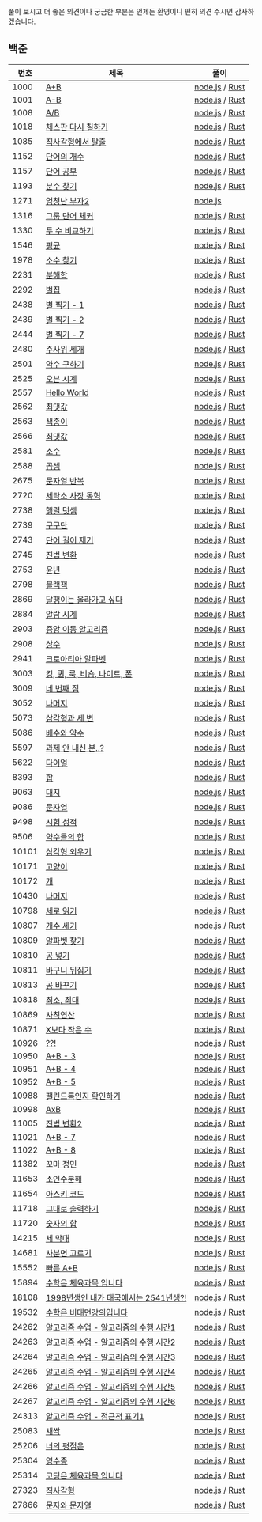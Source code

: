 풀이 보시고 더 좋은 의견이나 궁금한 부분은 언제든 환영이니 편히 의견 주시면 감사하겠습니다.

## 백준
| 번호  | 제목   | 풀이                                                                |
|------|-------|--------------------------------------------------------------------|
| 1000 | [A+B](./baekjoon/1000/README.md) | [node.js](./baekjoon/1000/node.js) / [Rust](./baekjoon/1000/rust.rs) |
| 1001 | [A-B](./baekjoon/1001/README.md) | [node.js](./baekjoon/1001/node.js) / [Rust](./baekjoon/1001/rust.rs) |
| 1008 | [A/B](./baekjoon/1008/README.md) | [node.js](./baekjoon/1008/node.js) / [Rust](./baekjoon/1008/rust.rs) |
| 1018 | [체스판 다시 칠하기](./baekjoon/1018/README.md) | [node.js](./baekjoon/1018/node.js) / [Rust](./baekjoon/1018/rust.rs) |
| 1085 | [직사각형에서 탈출](./baekjoon/1085/README.md) | [node.js](./baekjoon/1085/node.js) / [Rust](./baekjoon/1085/rust.rs) |
| 1152 | [단어의 개수](./baekjoon/1152/README.md) | [node.js](./baekjoon/1152/node.js) / [Rust](./baekjoon/1152/rust.rs) |
| 1157 | [단어 공부](./baekjoon/1157/README.md) | [node.js](./baekjoon/1157/node.js) / [Rust](./baekjoon/1157/rust.rs) |
| 1193 | [분수 찾기](./baekjoon/1193/README.md) | [node.js](./baekjoon/1193/node.js) / [Rust](./baekjoon/1193/rust.rs) |
| 1271 | [엄청난 부자2](./baekjoon/1271/README.md) | [node.js](./baekjoon/1271/node.js) |
| 1316 | [그룹 단어 체커](./baekjoon/1316/README.md) | [node.js](./baekjoon/1316/node.js) / [Rust](./baekjoon/1316/rust.rs) |
| 1330 | [두 수 비교하기](./baekjoon/1330/README.md) | [node.js](./baekjoon/1330/node.js) / [Rust](./baekjoon/1330/rust.rs) |
| 1546 | [평균](./baekjoon/1546/README.md) | [node.js](./baekjoon/1546/node.js) / [Rust](./baekjoon/1546/rust.rs) |
| 1978 | [소수 찾기](./baekjoon/1978/README.md) | [node.js](./baekjoon/1978/node.js) / [Rust](./baekjoon/1978/rust.rs) |
| 2231 | [분해합](./baekjoon/2231/README.md) | [node.js](./baekjoon/2231/node.js) / [Rust](./baekjoon/2231/rust.rs) |
| 2292 | [벌집](./baekjoon/2292/README.md) | [node.js](./baekjoon/2292/node.js) / [Rust](./baekjoon/2292/rust.rs) |
| 2438 | [별 찍기 - 1](./baekjoon/2438/README.md) | [node.js](./baekjoon/2438/node.js) / [Rust](./baekjoon/2438/rust.rs) |
| 2439 | [별 찍기 - 2](./baekjoon/2439/README.md) | [node.js](./baekjoon/2439/node.js) / [Rust](./baekjoon/2439/rust.rs) |
| 2444 | [별 찍기 - 7](./baekjoon/2444/README.md) | [node.js](./baekjoon/2444/node.js) / [Rust](./baekjoon/2444/rust.rs) |
| 2480 | [주사위 세개](./baekjoon/2480/README.md) | [node.js](./baekjoon/2480/node.js) / [Rust](./baekjoon/2480/rust.rs) |
| 2501 | [약수 구하기](./baekjoon/2501/README.md) | [node.js](./baekjoon/2501/node.js) / [Rust](./baekjoon/2501/rust.rs) |
| 2525 | [오븐 시계](./baekjoon/2525/README.md) | [node.js](./baekjoon/2525/node.js) / [Rust](./baekjoon/2525/rust.rs) |
| 2557 | [Hello World](./baekjoon/2557/README.md) | [node.js](./baekjoon/2557/node.js) / [Rust](./baekjoon/2557/rust.rs) |
| 2562 | [최댓값](./baekjoon/2562/README.md) | [node.js](./baekjoon/2562/node.js) / [Rust](./baekjoon/2562/rust.rs) |
| 2563 | [색종이](./baekjoon/2563/README.md) | [node.js](./baekjoon/2563/node.js) / [Rust](./baekjoon/2563/rust.rs) |
| 2566 | [최댓값](./baekjoon/2566/README.md) | [node.js](./baekjoon/2566/node.js) / [Rust](./baekjoon/2566/rust.rs) |
| 2581 | [소수](./baekjoon/2581/README.md) | [node.js](./baekjoon/2581/node.js) / [Rust](./baekjoon/2581/rust.rs) |
| 2588 | [곱셈](./baekjoon/2588/README.md) | [node.js](./baekjoon/2588/node.js) / [Rust](./baekjoon/2588/rust.rs) |
| 2675 | [문자열 반복](./baekjoon/2675/README.md) | [node.js](./baekjoon/2675/node.js) / [Rust](./baekjoon/2675/rust.rs) |
| 2720 | [세탁소 사장 동혁](./baekjoon/2720/README.md) | [node.js](./baekjoon/2720/node.js) / [Rust](./baekjoon/2720/rust.rs) |
| 2738 | [행렬 덧셈](./baekjoon/2738/README.md) | [node.js](./baekjoon/2738/node.js) / [Rust](./baekjoon/2738/rust.rs) |
| 2739 | [구구단](./baekjoon/2739/README.md) | [node.js](./baekjoon/2739/node.js) / [Rust](./baekjoon/2739/rust.rs) |
| 2743 | [단어 길이 재기](./baekjoon/2743/README.md) | [node.js](./baekjoon/2743/node.js) / [Rust](./baekjoon/2743/rust.rs) |
| 2745 | [진법 변환](./baekjoon/2745/README.md) | [node.js](./baekjoon/2745/node.js) / [Rust](./baekjoon/2745/rust.rs) |
| 2753 | [윤년](./baekjoon/2753/README.md) | [node.js](./baekjoon/2753/node.js) / [Rust](./baekjoon/2753/rust.rs) |
| 2798 | [블랙잭](./baekjoon/2798/README.md) | [node.js](./baekjoon/2798/node.js) / [Rust](./baekjoon/2798/rust.rs) |
| 2869 | [달팽이는 올라가고 싶다](./baekjoon/2869/README.md) | [node.js](./baekjoon/2869/node.js) / [Rust](./baekjoon/2869/rust.rs) |
| 2884 | [알람 시계](./baekjoon/2884/README.md) | [node.js](./baekjoon/2884/node.js) / [Rust](./baekjoon/2884/rust.rs) |
| 2903 | [중앙 이동 알고리즘](./baekjoon/2903/README.md) | [node.js](./baekjoon/2903/node.js) / [Rust](./baekjoon/2903/rust.rs) |
| 2908 | [상수](./baekjoon/2908/README.md) | [node.js](./baekjoon/2908/node.js) / [Rust](./baekjoon/2908/rust.rs) |
| 2941 | [크로아티아 알파벳](./baekjoon/2941/README.md) | [node.js](./baekjoon/2941/node.js) / [Rust](./baekjoon/2941/rust.rs) |
| 3003 | [킹, 퀸, 룩, 비숍, 나이트, 폰](./baekjoon/3003/README.md) | [node.js](./baekjoon/3003/node.js) / [Rust](./baekjoon/3003/rust.rs) |
| 3009 | [네 번째 점](./baekjoon/3009/README.md) | [node.js](./baekjoon/3009/node.js) / [Rust](./baekjoon/3009/rust.rs) |
| 3052 | [나머지](./baekjoon/3052/README.md) | [node.js](./baekjoon/3052/node.js) / [Rust](./baekjoon/3052/rust.rs) |
| 5073 | [삼각형과 세 변](./baekjoon/5073/README.md) | [node.js](./baekjoon/5073/node.js) / [Rust](./baekjoon/5073/rust.rs) |
| 5086 | [배수와 약수](./baekjoon/5086/README.md) | [node.js](./baekjoon/5086/node.js) / [Rust](./baekjoon/5086/rust.rs) |
| 5597 | [과제 안 내신 분..?](./baekjoon/5597/README.md) | [node.js](./baekjoon/5597/node.js) / [Rust](./baekjoon/5597/rust.rs) |
| 5622 | [다이얼](./baekjoon/5622/README.md) | [node.js](./baekjoon/5622/node.js) / [Rust](./baekjoon/5622/rust.rs) |
| 8393 | [합](./baekjoon/8393/README.md) | [node.js](./baekjoon/8393/node.js) / [Rust](./baekjoon/8393/rust.rs) |
| 9063 | [대지](./baekjoon/9063/README.md) | [node.js](./baekjoon/9063/node.js) / [Rust](./baekjoon/9063/rust.rs) |
| 9086 | [문자열](./baekjoon/9086/README.md) | [node.js](./baekjoon/9086/node.js) / [Rust](./baekjoon/9086/rust.rs) |
| 9498 | [시험 성적](./baekjoon/9498/README.md) | [node.js](./baekjoon/9498/node.js) / [Rust](./baekjoon/9498/rust.rs) |
| 9506 | [약수들의 합](./baekjoon/9506/README.md) | [node.js](./baekjoon/9506/node.js) / [Rust](./baekjoon/9506/rust.rs) |
| 10101 | [삼각형 외우기](./baekjoon/10101/README.md) | [node.js](./baekjoon/10101/node.js) / [Rust](./baekjoon/10101/rust.rs) |
| 10171 | [고양이](./baekjoon/10171/README.md) | [node.js](./baekjoon/10171/node.js) / [Rust](./baekjoon/10171/rust.rs) |
| 10172 | [개](./baekjoon/10172nREADME.md)  | [node.js](./baekjoon/10172node.js) / [Rust](./baekjoon/10172rust.rs) |
| 10430 | [나머지](./baekjoon/10430/README.md) | [node.js](./baekjoon/10430/node.js) / [Rust](./baekjoon/10430/rust.rs) |
| 10798 | [세로 읽기](./baekjoon/10798/README.md) | [node.js](./baekjoon/10798/node.js) / [Rust](./baekjoon/10798/rust.rs) |
| 10807 | [개수 세기](./baekjoon/10807/README.md) | [node.js](./baekjoon/10807/node.js) / [Rust](./baekjoon/10807/rust.rs) |
| 10809 | [알파벳 찾기](./baekjoon/10809/README.md) | [node.js](./baekjoon/10809/node.js) / [Rust](./baekjoon/10809/rust.rs) |
| 10810 | [공 넣기](./baekjoon/10810/README.md) | [node.js](./baekjoon/10810/node.js) / [Rust](./baekjoon/10810/rust.rs) |
| 10811 | [바구니 뒤집기](./baekjoon/10811/README.md) | [node.js](./baekjoon/10811/node.js) / [Rust](./baekjoon/10811/rust.rs) |
| 10813 | [공 바꾸기](./baekjoon/10811/README.md) | [node.js](./baekjoon/10811/node.js) / [Rust](./baekjoon/10811/rust.rs) |
| 10818 | [최소, 최대](./baekjoon/10818/README.md) | [node.js](./baekjoon/10818/node.js) / [Rust](./baekjoon/10818/rust.rs) |
| 10869 | [사칙연산](./baekjoon/10869/README.md) | [node.js](./baekjoon/10869/node.js) / [Rust](./baekjoon/10869/rust.rs) |
| 10871 | [X보다 작은 수](./baekjoon/10871/README.md) | [node.js](./baekjoon/10871/node.js) / [Rust](./baekjoon/10871/rust.rs) |
| 10926 | [??!](./baekjoon/10926/README.md) | [node.js](./baekjoon/10926/node.js) / [Rust](./baekjoon/10926/rust.rs) |
| 10950 | [A+B - 3](./baekjoon/10950/README.md) | [node.js](./baekjoon/10950/node.js) / [Rust](./baekjoon/10950/rust.rs) |
| 10951 | [A+B - 4](./baekjoon/10951/README.md) | [node.js](./baekjoon/10951/node.js) / [Rust](./baekjoon/10951/rust.rs) |
| 10952 | [A+B - 5](./baekjoon/10952/README.md) | [node.js](./baekjoon/10952/node.js) / [Rust](./baekjoon/10952/rust.rs) |
| 10988 | [팰린드롬인지 확인하기](./baekjoon/10988/README.md) | [node.js](./baekjoon/10988/node.js) / [Rust](./baekjoon/10988/rust.rs) |
| 10998 | [AxB](./baekjoon/10998/README.md) | [node.js](./baekjoon/10998/node.js) / [Rust](./baekjoon/10998/rust.rs) |
| 11005 | [진법 변환2](./baekjoon/11005/README.md) | [node.js](./baekjoon/11005/node.js) / [Rust](./baekjoon/11005/rust.rs) |
| 11021 | [A+B - 7](./baekjoon/11021/README.md) | [node.js](./baekjoon/11021/node.js) / [Rust](./baekjoon/11021/rust.rs) |
| 11022 | [A+B - 8](./baekjoon/11022/README.md) | [node.js](./baekjoon/11022/node.js) / [Rust](./baekjoon/11022/rust.rs) |
| 11382 | [꼬마 정민](./baekjoon/11382/README.md) | [node.js](./baekjoon/11382/node.js) / [Rust](./baekjoon/11382/rust.rs) |
| 11653 | [소인수분해](./baekjoon/11653/README.md) | [node.js](./baekjoon/11653/node.js) / [Rust](./baekjoon/11653/rust.rs) |
| 11654 | [아스키 코드](./baekjoon/11654/README.md) | [node.js](./baekjoon/11654/node.js) / [Rust](./baekjoon/11654/rust.rs) |
| 11718 | [그대로 출력하기](./baekjoon/11718/README.md) | [node.js](./baekjoon/11718/node.js) / [Rust](./baekjoon/11718/rust.rs) |
| 11720 | [숫자의 합](./baekjoon/11720/README.md) | [node.js](./baekjoon/11720/node.js) / [Rust](./baekjoon/11720/rust.rs) |
| 14215 | [세 막대](./baekjoon/14215/README.md) | [node.js](./baekjoon/14215/node.js) / [Rust](./baekjoon/14215/rust.rs) |
| 14681 | [사분면 고르기](./baekjoon/14681/README.md) | [node.js](./baekjoon/14681/node.js) / [Rust](./baekjoon/14681/rust.rs) |
| 15552 | [빠른 A+B](./baekjoon/15552/README.md) | [node.js](./baekjoon/15552/node.js) / [Rust](./baekjoon/15552/rust.rs) |
| 15894 | [수학은 체육과목 입니다](./baekjoon/15894/README.md) | [node.js](./baekjoon/15894/node.js) / [Rust](./baekjoon/15894/rust.rs) |
| 18108 | [1998년생인 내가 태국에서는 2541년생?!](./baekjoon/18108/README.md) | [node.js](./baekjoon/18108/node.js) / [Rust](./baekjoon/18108/rust.rs) |
| 19532 | [수학은 비대면강의입니다](./baekjoon/19532/README.md) | [node.js](./baekjoon/19532/node.js) / [Rust](./baekjoon/19532/rust.rs) |
| 24262 | [알고리즘 수업 - 알고리즘의 수행 시간1](./baekjoon/24262/README.md) | [node.js](./baekjoon/24262/node.js) / [Rust](./baekjoon/24262/rust.rs) |
| 24263 | [알고리즘 수업 - 알고리즘의 수행 시간2](./baekjoon/24263/README.md) | [node.js](./baekjoon/24263/node.js) / [Rust](./baekjoon/24263/rust.rs) |
| 24264 | [알고리즘 수업 - 알고리즘의 수행 시간3](./baekjoon/24264/README.md) | [node.js](./baekjoon/24264/node.js) / [Rust](./baekjoon/24264/rust.rs) |
| 24265 | [알고리즘 수업 - 알고리즘의 수행 시간4](./baekjoon/24265/README.md) | [node.js](./baekjoon/24265/node.js) / [Rust](./baekjoon/24265/rust.rs) |
| 24266 | [알고리즘 수업 - 알고리즘의 수행 시간5](./baekjoon/24266/README.md) | [node.js](./baekjoon/24266/node.js) / [Rust](./baekjoon/24266/rust.rs) |
| 24267 | [알고리즘 수업 - 알고리즘의 수행 시간6](./baekjoon/24267/README.md) | [node.js](./baekjoon/24267/node.js) / [Rust](./baekjoon/24267/rust.rs) |
| 24313 | [알고리즘 수업 - 점근적 표기1](./baekjoon/24313/README.md) | [node.js](./baekjoon/24313/node.js) / [Rust](./baekjoon/24313/rust.rs) |
| 25083 | [새싹](./baekjoon/25083/README.md) | [node.js](./baekjoon/25083/node.js) / [Rust](./baekjoon/25083/rust.rs) |
| 25206 | [너의 평점은](./baekjoon/25206/README.md) | [node.js](./baekjoon/25206/node.js) / [Rust](./baekjoon/25206/rust.rs) |
| 25304 | [영수증](./baekjoon/25304/README.md) | [node.js](./baekjoon/25304/node.js) / [Rust](./baekjoon/25304/rust.rs) |
| 25314 | [코딩은 체육과목 입니다](./baekjoon/25314/README.md) | [node.js](./baekjoon/25314/node.js) / [Rust](./baekjoon/25314/rust.rs) |
| 27323 | [직사각형](./baekjoon/27323/README.md) | [node.js](./baekjoon/27323/node.js) / [Rust](./baekjoon/27323/rust.rs) |
| 27866 | [문자와 문자열](./baekjoon/27866/README.md) | [node.js](./baekjoon/27866/node.js) / [Rust](./baekjoon/27866/rust.rs) |
